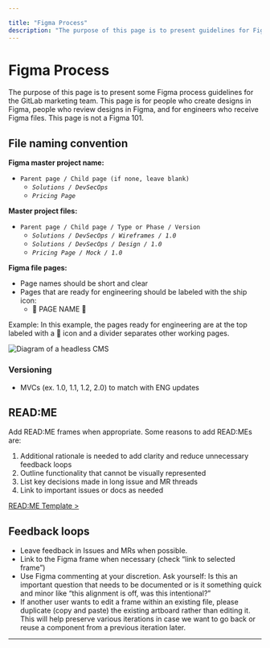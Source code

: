 ```yaml
---

title: "Figma Process"
description: "The purpose of this page is to present guidelines for Figma."
---
```








# Figma Process


The purpose of this page is to present some Figma process guidelines for the GitLab marketing team. This page is for people who create designs in Figma, people who review designs in Figma, and for engineers who receive Figma files. This page is not a Figma 101.

## File naming convention

**Figma master project name:**
* `Parent page / Child page (if none, leave blank)`
    * *`Solutions / DevSecOps`*
    * *`Pricing Page`*

**Master project files:**
* `Parent page / Child page / Type or Phase / Version`
    * *`Solutions / DevSecOps / Wireframes / 1.0`*
    * *`Solutions / DevSecOps / Design / 1.0`*
    * *`Pricing Page / Mock / 1.0`*

**Figma file pages:**
* Page names should be short and clear
* Pages that are ready for engineering should be labeled with the ship icon:
    * 🚢 PAGE NAME 🚢

Example: In this example, the pages ready for engineering are at the top labeled with a 🚢 icon and a divider separates other working pages.

![Diagram of a headless CMS](/images/handbook/growth-marketing/figma-page-naming.png)

### Versioning
* MVCs (ex. 1.0, 1.1, 1.2, 2.0) to match with ENG updates

## READ:ME
Add READ:ME frames when appropriate. Some reasons to add READ:MEs are:

1. Additional rationale is needed to add clarity and reduce unnecessary feedback loops
1. Outline functionality that cannot be visually represented
1. List key decisions made in long issue and MR threads
1. Link to important issues or docs as needed

[READ:ME Template >](https://www.figma.com/file/9GzJNLpyzlFmiimnmEfyt7/README-Templates?node-id=0%3A1)

## Feedback loops

* Leave feedback in Issues and MRs when possible.
* Link to the Figma frame when necessary (check “link to selected frame”)
* Use Figma commenting at your discretion. Ask yourself: Is this an important question that needs to be documented or is it something quick and minor like “this alignment is off, was this intentional?”
* If another user wants to edit a frame within an existing file, please duplicate (copy and paste) the existing artboard rather than editing it. This will help preserve various iterations in case we want to go back or reuse a component from a previous iteration later.




---
